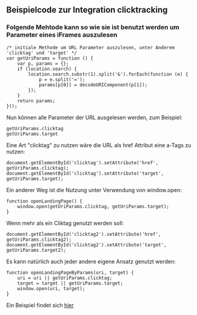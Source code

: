 ## Beispielcode zur Integration clicktracking

### Folgende Mehtode kann so wie sie ist benutzt werden um Parameter eines iFrames auszulesen
```
/* initiale Methode um URL Parameter auszulesen, unter Anderem 'clicktag' und 'target' */
var getUriParams = function () {
	var p, params = {};
	if (location.search) {
		location.search.substr(1).split('&').forEach(function (e) {
			p = e.split('=');
			params[p[0]] = decodeURIComponent(p[1]);
		});
	}
	return params;
}();
```

Nun können alle Parameter der URL ausgelesen werden, zum Beispiel:
```
getUriParams.clicktag
getUriParams.target
```
Eine Art "clicktag" zu nutzen wäre die URL als href Attribut eine a-Tags zu nutzen:
```
document.getElementById('clicktag').setAttribute('href', getUriParams.clicktag);
document.getElementById('clicktag').setAttribute('target', getUriParams.target);
```
Ein anderer Weg ist die Nutzung unter Verwendung von window.open:
```
function openLandingPage() {
	window.open(getUriParams.clicktag, getUriParams.target);
}
```
Wenn mehr als ein Cliktag genutzt werden soll:
```
document.getElementById('clicktag2').setAttribute('href', getUriParams.clicktag2);
document.getElementById('clicktag2').setAttribute('target', getUriParams.target2);
```
Es kann natürlich auch jeder andere eigene Ansatz genutzt werden:
```
function openLandingPageByParams(uri, target) {
    uri = uri || getUriParams.clicktag;
    target = target || getUriParams.target;
	window.open(uri, target);
}
```
Ein Beispiel findet sich [hier](https://github.com/Unitadtechnologystandards/HTML5Lib/raw/master/clicktag/exampleAds/clicktag.zip)
